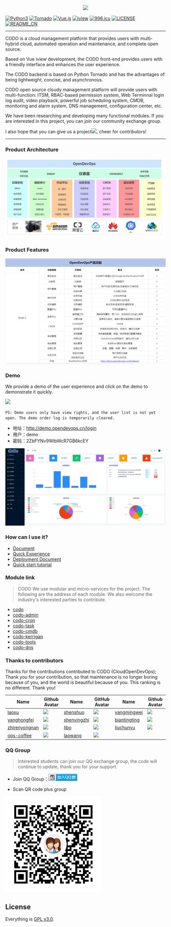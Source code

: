<p align="center">
    <a href="http://www.opendevops.cn/">
        <img width="200" src="http://www.opendevops.cn/images/head_logo.png">
    </a>
</p>


[![Python3](https://img.shields.io/badge/Python-3.6-green.svg?style=plastic)](https://www.python.org/)
[![Tornado](https://img.shields.io/badge/Tornado-5.0-brightgreen.svg?style=plastic)](https://www.tornadoweb.org)
[![Vue.js](https://img.shields.io/badge/Vuejs-2.5-brightgreen.svg?style=plastic)](https://cn.vuejs.org)
[![iview](https://img.shields.io/badge/iview-3.2.0-blue.svg?style=plastic)](https://www.iviewui.com/)
[![996.icu](https://img.shields.io/badge/link-996.icu-red.svg)](https://996.icu)
[![LICENSE](https://img.shields.io/badge/license-Anti%20996-blue.svg)](https://github.com/996icu/996.ICU/blob/master/LICENSE)
[![README_CN](https://img.shields.io/badge/README-Chinese.md-red.svg?style=plastic)](./README.md)



----
CODO is a cloud management platform that provides users with multi-hybrid cloud, automated operation and maintenance, and complete open source.

Based on Vue iview development, the CODO front-end provides users with a friendly interface and enhances the user experience.

The CODO backend is based on Python Tornado and has the advantages of being lightweight, concise, and asynchronous.

CODO open source cloudy management platform will provide users with multi-function: ITSM, RBAC-based permission system, Web Terminnal login log audit, video playback, powerful job scheduling system, CMDB, monitoring and alarm system, DNS management, configuration center, etc.

We have been researching and developing many functional modules. If you are interested in this project, you can join our community exchange group.

I also hope that you can give us a project![](https://img.shields.io/github/stars/opendevops-cn/opendevops.svg), cheer for contributors! 

----

### Product Architecture

![](docs/source/_static/images/project_arch.png)

### Product Features

![](docs/source/_static/images/pro_fun_3.png)

### Demo
We provide a demo of the user experience and click on the demo to demonstrate it quickly.

<a href="https://demo.opendevops.cn/login" target="api_explorer">
  <img src="https://img.alicdn.com/tfs/TB12GX6zW6qK1RjSZFmXXX0PFXa-744-122.png" width="180" />
</a>

`PS: Demo users only have view rights, and the user list is not yet open. The demo order log is temporarily cleared.`

- 地址：http://demo.opendevops.cn/login
- 用户：demo
- 密码：2ZbFYNv9WibWcR7GB6kcEY



![](docs/source/_static/images/codo_index.png)


### How can I use it?

- [Document](http://docs.opendevops.cn/)
- [Quick Experience](https://demo.opendevops.cn/login)
- [Deployment Document](https://docs.opendevops.cn/zh/guide/install/distribute/)
- [Quick start tutorial](https://www.bilibili.com/video/BV1rp4y1v7fa/)


### Module link
> CODO We use modular and micro-services for the project. The following are the address of each module. We also welcome the industry's interested parties to contribute.

- [codo](https://github.com/opendevops-cn/codo)
- [codo-admin](https://github.com/opendevops-cn/codo-admin)
- [codo-cron](https://github.com/opendevops-cn/codo-cron)
- [codo-task](https://github.com/opendevops-cn/codo-task)
- [codo-cmdb](https://github.com/opendevops-cn/codo-cmdb)
- [codo-kerrigan](https://github.com/opendevops-cn/kerrigan)
- [codo-tools](https://github.com/opendevops-cn/codo-tools)
- [codo-dns](https://github.com/opendevops-cn/codo-dns)



### Thanks to contributors

Thanks for the contributions contributed to CODO (CloudOpenDevOps);
Thank you for your contribution, so that maintenance is no longer boring because of you, and the world is beautiful because of you. This ranking is no different. Thank you!


|Name|Github Avatar|Name| GitHub Avatar                                                       | Name                                              | Github Avatar                                                       |
|---|---|---|---|---|---|
|[laoxu](https://github.com/rootman-xjj) |  ![](https://avatars1.githubusercontent.com/u/46043588?s=70&v=4) | [shenshuo](https://github.com/ss1917)  |  ![](https://avatars3.githubusercontent.com/u/20316110?s=70&v=4)  |  [yangmingwei](https://github.com/yangmv)  |  ![](https://avatars3.githubusercontent.com/u/18107515?s=70&v=4)  |
|[yanghongfei](https://github.com/yanghongfei)           |  ![](https://avatars3.githubusercontent.com/u/22789928?s=70&v=4)  |[shenyingzhi](https://github.com/shenyingzhi) |  ![](https://avatars0.githubusercontent.com/u/20352098?s=70&v=4)  |  [biantingting](https://github.com/biantingting94)  |  ![](https://avatars2.githubusercontent.com/u/32928032?s=70&v=4)  |
|[zhirenyongnan](https://github.com/Aaronzryn) | ![](https://avatars3.githubusercontent.com/u/35439838?s=70&v=4) | [libo](https://github.com/alexbolee) | ![](https://avatars0.githubusercontent.com/u/46021689?s=70&v=4) | [liuchunyu](https://github.com/liuchunyu007) | ![](https://avatars2.githubusercontent.com/u/49022863?s=70&v=4) |
|[ops-coffee](https://github.com/ops-coffee) | ![](https://avatars3.githubusercontent.com/u/42868360?s=70&v=4) | [laowang](https://github.com/rzxwang) | ![](https://avatars2.githubusercontent.com/u/12858785?s=70&v=4) |  |  |




### QQ Group

> Interested students can join our QQ exchange group, the code will continue to update, thank you for your support.


- Join QQ Group：<a target="_blank" href="//shang.qq.com/wpa/qunwpa?idkey=69f5e118727c7ea925cc8d2f0eef0d729898cb8a24eae47e2b3ca3dd048de9d9"><img border="0" src="images/join_qq_group.png" alt="CoDo  CloudOpenDevOps" title="OpenDevOps用户交流群"></a>

- Scan QR code plus group

![](images/1558948707580.png)

## License

Everything is [GPL v3.0](https://www.gnu.org/licenses/gpl-3.0.html).
